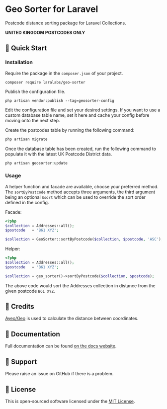 # Geo Sorter for Laravel
Postcode distance sorting package for Laravel Collections.

**UNITED KINGDOM POSTCODES ONLY**

## :rocket: Quick Start

### Installation
Require the package in the `composer.json` of your project.
```
composer require laralabs/geo-sorter
```
Publish the configuration file.
```
php artisan vendor:publish --tag=geosorter-config
```
Edit the configuration file and set your desired settings. If you want to use a custom database table name, set it here and cache your config before moving onto the next step.

Create the postcodes table by running the following command:
```php
php artisan migrate
```

Once the database table has been created, run the following command to populate it with the latest UK Postcode District data.
```php
php artisan geosorter:update
```

### Usage
A helper function and facade are available, choose your preferred method. The `sortByPostcode` method accepts three arguments, the third argument being an optional `$sort` which can be used to override the sort order defined in the config.

Facade:
```php
<?php
$collection = Addresses::all();
$postcode   = 'B61 XYZ';

$collection = GeoSorter::sortByPostcode($collection, $postcode, 'ASC');

```

Helper:
```php
<?php
$collection = Addresses::all();
$postcode   = 'B61 XYZ';

$collection = geo_sorter()->sortByPostcode($collection, $postcode);

```

The above code would sort the Addresses collection in distance from the given postcode `B61 XYZ`.

## :pushpin: Credits

[Ayeo/Geo](https://github.com/ayeo/geo) is used to calculate the distance between coordinates.

## :orange_book: Documentation
Full documentation can be found [on the docs website](https://docs.laralabs.uk/timezone/).

## :speech_balloon: Support
Please raise an issue on GitHub if there is a problem.

## :key: License
This is open-sourced software licensed under the [MIT License](http://opensource.org/licenses/MIT).